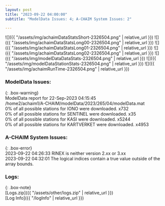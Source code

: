 ```yaml
---
layout: post
title: "2023-09-22 04:00:00"
subtitle: "ModelData Issues: 4; A-CHAIM System Issues: 2"

---
```


![]({{ "/assets/img/achaimDataStatsShort-2326504.png" | relative_url }})
![]({{ "/assets/img/achaimDataStatsLong00-2326504.png" | relative_url }})
![]({{ "/assets/img/achaimDataStatsLong01-2326504.png" | relative_url }})
![]({{ "/assets/img/achaimDataStatsLong02-2326504.png" | relative_url }})
![]({{ "/assets/img/modelDataDataStats-2326504.png" | relative_url }})
![]({{ "/assets/img/modelDataStationStats-2326504.png" | relative_url }})
![]({{ "/assets/img/achaimRunTime-2326504.png" | relative_url }})


### ModelData Issues:  
  
{: .box-warning}  
 ModelData report for 22-Sep-2023 04:15:45   
 /home2/achaim1/A-CHAIM/modelData/2023/265/04/modelData.mat   
 0% of all possible stations for IONO were downloaded. x732   
 0% of all possible stations for SENTINEL were downloaded. x35   
 0% of all possible stations for KASI were downloaded. x5244   
 0% of all possible stations for KARTVERKET were downloaded. x4953   
  
### A-CHAIM System Issues:  
  
{: .box-error}  
2023-09-22 04:26:33 RINEX is neither version 2.xx or 3.xx  
2023-09-22 04:32:01 The logical indices contain a true value outside of the array bounds.  

### Logs:  
  
{: .box-note}  
[Logs.zip]({{ "/assets/other/logs.zip" | relative_url }})  
[Log Info]({{ "/logInfo" | relative_url }})  
